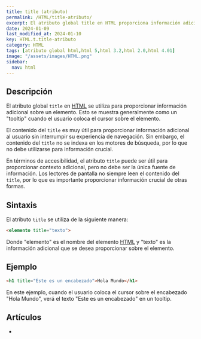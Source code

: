 ```yaml
---
title: title (atributo)
permalink: /HTML/title-atributo/
excerpt: El atributo global title en HTML proporciona información adicional sobre un elemento, como un "tooltip". Es importante para la accesibilidad y no se indexa en los motores de búsqueda.
date: 2024-01-09
last_modified_at: 2024-01-10
key: HTML.t.title-atributo
category: HTML
tags: [atributo global html,html 5,html 3.2,html 2.0,html 4.01]
image: "/assets/images/HTML.png"
sidebar:
  nav: html
---
```


## Descripción


El atributo global `title` en [HTML](https://www.manualweb.net/html/) se utiliza para proporcionar información adicional sobre un elemento. Esto se muestra generalmente como un "tooltip" cuando el usuario coloca el cursor sobre el elemento.


El contenido del `title` es muy útil para proporcionar información adicional al usuario sin interrumpir su experiencia de navegación. Sin embargo, el contenido del `title` no se indexa en los motores de búsqueda, por lo que no debe utilizarse para información crucial.


En términos de accesibilidad, el atributo `title` puede ser útil para proporcionar contexto adicional, pero no debe ser la única fuente de información. Los lectores de pantalla no siempre leen el contenido del `title`, por lo que es importante proporcionar información crucial de otras formas.


## Sintaxis


El atributo `title` se utiliza de la siguiente manera:


```html
<elemento title="texto">
```


Donde "elemento" es el nombre del elemento [HTML](https://www.manualweb.net/html/) y "texto" es la información adicional que se desea proporcionar sobre el elemento.


## Ejemplo


```html
<h1 title="Este es un encabezado">Hola Mundo</h1>

```


En este ejemplo, cuando el usuario coloca el cursor sobre el encabezado "Hola Mundo", verá el texto "Este es un encabezado" en un tooltip.


## Artículos

- 
